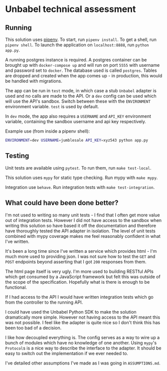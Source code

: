 # Unbabel technical assessment

## Running

This solution uses [pipenv](https://pipenv.readthedocs.io/en/latest/).
To start, run `pipenv install`. To get a shell, run `pipenv shell`.
To launch the application on `localhost:8888`, run `python app.py`.

A running postgres instance is required. A postgres container can be brought
up with `docker-compose up` and will run on port `5555` with username and
password set to `docker`. The database used is called `postgres`. Tables
are dropped and created when the app comes up - in production, this would
be handled with migrations.

The app can be run in `test` mode, in which case a stub `Unbabel` adapter
is used and no calls are made to the API. Or a `dev` config can be used
which will use the API's sandbox. Switch between these with the `ENVIRONMENT`
environment variable. `test` is used by default.

In `dev` mode, the app also requires a `USERNAME` and `API_KEY` environment variable,
containing the sandbox username and api key respectively.

Example use (from inside a pipenv shell):

```bash
ENVIRONMENT=dev USERNAME=jumblesale API_KEY=xyz543 python app.py
```

## Testing

Unit tests are available using `pytest`. To run them, run `make test-local`.

This solution uses `mypy` for static type checking. Run mypy with `make mypy`.

Integration use `behave`. Run integration tests with `make test-integration`.

## What could have been done better?

I'm not used to writing so many unit tests - I find that I often get more value
out of integration tests. However I did not have access to the sandbox when
writing this solution so have based it off the documentation and therefore
have thoroughly tested the API adapter in isolation. The level of unit tests
combined with mypy coverage makes me feel reasonably confident in what I've written.

It's been a long time since I've written a service which provides html - I'm much
more used to providing json. I was not sure how to test the `GET` and `POST` endpoints
beyond asserting that I got `200` responses from them.

The html page itself is very ugly. I'm more used to building RESTful APIs which get consumed
by a JavaScript framework but felt this was outside of the scope of the specification.
Hopefully what is there is enough to be functional.

If I had access to the API I would have written integration tests which go from the controller
to the running API.

I could have used the Unbabel Python SDK to make the solution dramatically more simple.
However not having access to the API meant this was not possible. I feel like the adapter
is quite nice so I don't think this has been too bad of a decision.

I like how decoupled everything is. The config serves as a way to wire up a bunch of modules
which have no knowledge of one another. Using `mypy`'s `Protocol`s is a nice way to describe
the interface to the adapter.  It should be easy to switch out the implementation if we ever
needed to.

I've detailed other assumptions I've made as I was going in `ASSUMPTIONS.md`.
